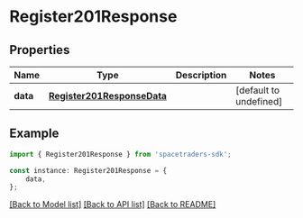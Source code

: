 # Register201Response


## Properties

Name | Type | Description | Notes
------------ | ------------- | ------------- | -------------
**data** | [**Register201ResponseData**](Register201ResponseData.md) |  | [default to undefined]

## Example

```typescript
import { Register201Response } from 'spacetraders-sdk';

const instance: Register201Response = {
    data,
};
```

[[Back to Model list]](../README.md#documentation-for-models) [[Back to API list]](../README.md#documentation-for-api-endpoints) [[Back to README]](../README.md)
